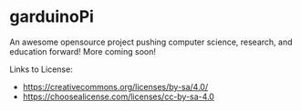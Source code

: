 # garduinoPi
An awesome opensource project pushing computer science, research, and education forward! More coming soon!

Links to License:
- https://creativecommons.org/licenses/by-sa/4.0/
- https://choosealicense.com/licenses/cc-by-sa-4.0
